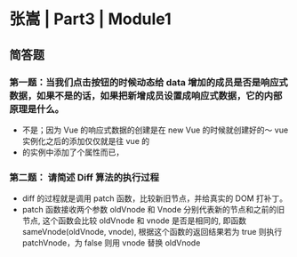 # 张嵩 | Part3 | Module1

## 简答题

### 第一题：当我们点击按钮的时候动态给 data 增加的成员是否是响应式数据，如果不是的话，如果把新增成员设置成响应式数据，它的内部原理是什么。

- 不是；因为 Vue 的响应式数据的创建是在 new Vue 的时候就创建好的～ vue 实例化之后的添加仅仅就是往 vue 的
- 的实例中添加了个属性而已，

### 第二题： 请简述 Diff 算法的执行过程

- diff 的过程就是调用 patch 函数，比较新旧节点，并给真实的 DOM 打补丁。
- patch 函数接收两个参数 oldVnode 和 Vnode 分别代表新的节点和之前的旧节点,
  这个函数会比较 oldVnode 和 vnode 是否是相同的,
  即函数 sameVnode(oldVnode, vnode), 根据这个函数的返回结果若为 true
  则执行 patchVnode，为 false 则用 vnode 替换 oldVnode
